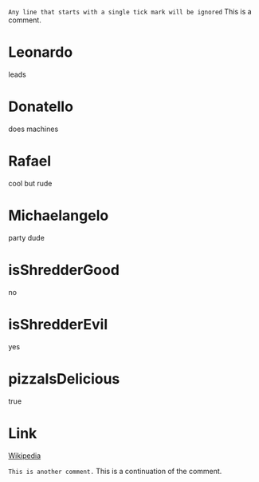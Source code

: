 ` Any line that starts with a single tick mark will be ignored
` This is a comment.

# Leonardo
leads

# Donatello
does machines




# Rafael
cool but rude

# Michaelangelo
party dude

# isShredderGood
no

# isShredderEvil
yes

# pizzaIsDelicious
true

# Link

[Wikipedia](http://en.wikipedia.org/wiki/Teenage_Mutant_Ninja_Turtles)


` This is another comment.
` This is a continuation of the comment.